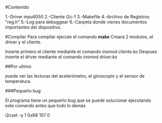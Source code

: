 #Contenido

1.-Driver mpu6050
2.-Cliente i2c-1
3.-Makefile
4.-Archivo de Registros "reg.h"
5.-Log para debuggear
6.-Carpeta donde vienes documentos importantes del dispositivo.

#Compilar
Para compilar ejecute el comando **make**
Creará 2 modulos, el driver y el cliente. 

Inserte primero el cliente mediante el comando *insmod cliente.ko*
Despues inserte el driver mediante el comando *insmod driver.ko*

##Por ultimo

puede ver las lecturas del acelerómetro, el giroscopio y el sensor de temperatura.

###Pequeño bug

El programa tiene un pequeño bug que se puede solucionar 
ejecutando este comando antes que todo lo demás

i2cset -y 1 0x68 107 0



